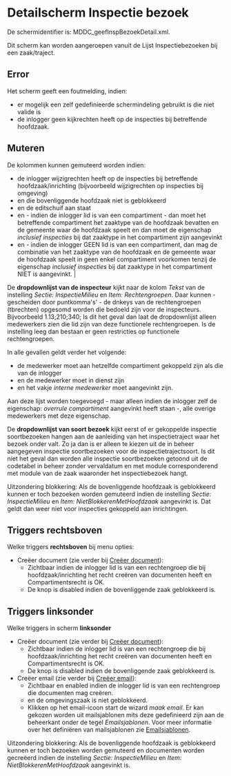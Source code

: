 # Detailscherm Inspectie bezoek

De schermidentifier is: MDDC_geefInspBezoekDetail.xml.

Dit scherm kan worden aangeroepen vanuit de Lijst Inspectiebezoeken bij een zaak/traject.

## Error

Het scherm geeft een foutmelding, indien:

- er mogelijk een zelf gedefinieerde schermindeling gebruikt is die niet valide is
- de inlogger geen kijkrechten heeft op de inspecties bij betreffende hoofdzaak.

## Muteren

De kolommen kunnen gemuteerd worden indien:

- de inlogger wijzigrechten heeft op de inspecties bij betreffende hoofdzaak/inrichting (bijvoorbeeld wijzigrechten op inspecties bij omgeving)
- en die bovenliggende hoofdzaak niet is geblokkeerd
- en de editschuif aan staat
- en - indien de inlogger lid is van een compartiment - dan moet het betreffende compartiment het zaaktype van de hoofdzaak bevatten en de gemeente waar de hoofdzaak speelt en dan moet de eigenschap _inclusief inspecties_ bij dat zaaktype in het compartiment zijn aangevinkt
- en - indien de inlogger GEEN lid is van een compartiment, dan mag de combinatie van het zaaktype van de hoofdzaak en de gemeente waar de hoofdzaak speelt in geen enkel compartiment voorkomen tenzij de eigenschap _inclusief inspecties_ bij dat zaaktype in het compartiment NIET is aangevinkt. |

De **dropdownlijst van de inspecteur** kijkt naar de kolom _Tekst_ van de instelling _Sectie: InspectieMilieu_ en _Item: Rechtengroepen_. Daar kunnen - gescheiden door puntkomma's' - de dnkeys van de rechtengroepen (tbrechten) opgesomd worden die bedoeld zijn voor de inspecteurs. Bijvoorbeeld 1.13;210;340;
Is dit het geval dan laat de dropdownlijst alleen medewerkers zien die lid zijn van deze functionele rechtengroepen. Is de instelling leeg dan bestaan er geen restricties op functionele rechtengroepen.

In alle gevallen geldt verder het volgende:

- de medewerker moet aan hetzelfde compartiment gekoppeld zijn als die van de inlogger
- en de medewerker moet in dienst zijn
- en het vakje _interne medewerker_ moet aangevinkt zijn.

Aan deze lijst worden toegevoegd - maar alleen indien de inlogger zelf de eigenschap: _overrule compartiment_ aangevinkt heeft staan -, alle overige medewerkers met deze eigenschap.

De **dropdownlijst van soort bezoek** kijkt eerst of er gekoppelde inspectie soortbezoeken hangen aan de aanleiding van het inspectietraject waar het bezoek onder valt. Zo ja dan is er alleen te kiezen uit de in beheer aangegeven inspectie soortbezoeken voor de inspectietrajectsoort. Is dit niet het geval dan worden alle inspectie soortbezoeken getoond uit de codetabel in beheer zonder vervaldatum en met module corresponderend met module van de zaak waaronder het inspectiebezoek hangt.

Uitzondering blokkering: Als de bovenliggende hoofdzaak is geblokkeerd kunnen er toch bezoeken worden gemuteerd indien de instelling _Sectie: InspectieMilieu_ en _Item: NietBlokkerenMetHoofdzaak_ aangevinkt is. Dat geldt dan weer niet voor inspecties gekoppeld aan inrichtingen.

## Triggers rechtsboven

Welke triggers **rechtsboven** bij menu opties:

- Creëer document (zie verder bij [Creëer document](../programmablokken/creeer_document.md)):
  - Zichtbaar indien de inlogger lid is van een rechtengroep die bij hoofdzaak/inrichting het recht creëren van documenten heeft en Compartimentsrecht is OK.
  - De knop is disabled indien de bovenliggende zaak geblokkeerd is.

## Triggers linksonder

Welke triggers in scherm **linksonder**

- Creëer document (zie verder bij [Creëer document](../programmablokken/creeer_document.md)):
  - Zichtbaar indien de inlogger lid is van een rechtengroep die bij hoofdzaak/inrichting het recht creëren van documenten heeft en Compartimentsrecht is OK.
  - De knop is disabled indien de bovenliggende zaak geblokkeerd is.
- Creëer email (zie verder bij [Creëer email](../programmablokken/creeer_email.md)):
  - Zichtbaar en enabled indien de inlogger lid is van een rechtengroep die documenten mag creëren.
  - en de omgevingszaak is niet geblokkeerd.
  - Klikken op het email-icoon start de wizard _maak email_. Er kan gekozen worden uit mailsjablonen mits deze gedefinieerd zijn aan de beheerkant onder de tegel _Emailsjablonen_. Voor meer informatie over het definiëren van mailsjablonen zie [Emailsjablonen](../../../instellen_inrichten/emailsjablonen.md).

Uitzondering blokkering: Als de bovenliggende hoofdzaak is geblokkeerd kunnen er toch bezoeken worden gemuteerd en documenten worden gecreëerd indien de instelling _Sectie: InspectieMilieu_ en _Item: NietBlokkerenMetHoofdzaak_ aangevinkt is.
